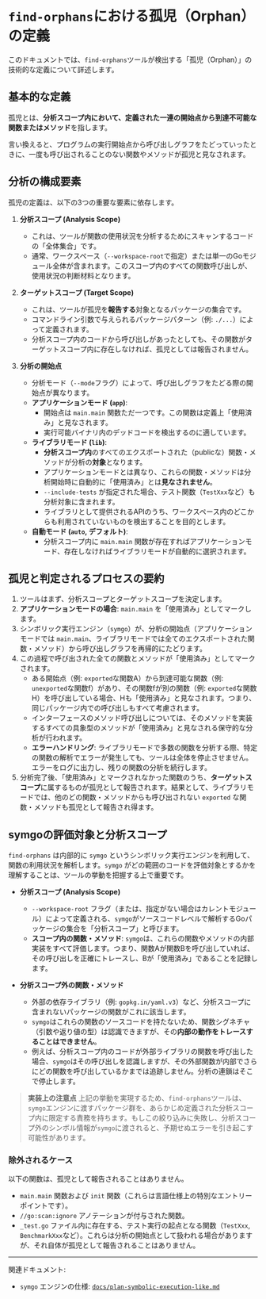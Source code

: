 # `find-orphans`における孤児（Orphan）の定義

このドキュメントでは、`find-orphans`ツールが検出する「孤児（Orphan）」の技術的な定義について詳述します。

## 基本的な定義

孤児とは、**分析スコープ内において、定義された一連の開始点から到達不可能な関数またはメソッド**を指します。

言い換えると、プログラムの実行開始点から呼び出しグラフをたどっていったときに、一度も呼び出されることのない関数やメソッドが孤児と見なされます。

## 分析の構成要素

孤児の定義は、以下の3つの重要な要素に依存します。

1.  **分析スコープ (Analysis Scope)**
    -   これは、ツールが関数の使用状況を分析するためにスキャンするコードの「全体集合」です。
    -   通常、ワークスペース（`--workspace-root`で指定）または単一のGoモジュール全体が含まれます。このスコープ内のすべての関数呼び出しが、使用状況の判断材料となります。

2.  **ターゲットスコープ (Target Scope)**
    -   これは、ツールが孤児を**報告する**対象となるパッケージの集合です。
    -   コマンドライン引数で与えられるパッケージパターン（例: `./...`）によって定義されます。
    -   分析スコープ内のコードから呼び出しがあったとしても、その関数がターゲットスコープ内に存在しなければ、孤児としては報告されません。

3.  **分析の開始点**
    -   分析モード（`--mode`フラグ）によって、呼び出しグラフをたどる際の開始点が異なります。
    -   **アプリケーションモード (`app`)**:
        -   開始点は `main.main` 関数ただ一つです。この関数は定義上「使用済み」と見なされます。
        -   実行可能バイナリ内のデッドコードを検出するのに適しています。
    -   **ライブラリモード (`lib`)**:
        -   **分析スコープ内**のすべてのエクスポートされた（publicな）関数・メソッドが分析の**対象**となります。
        -   アプリケーションモードとは異なり、これらの関数・メソッドは分析開始時に自動的に「使用済み」とは**見なされません**。
        -   `--include-tests` が指定された場合、テスト関数（`TestXxx`など）も分析対象に含まれます。
        -   ライブラリとして提供されるAPIのうち、ワークスペース内のどこからも利用されていないものを検出することを目的とします。
    -   **自動モード (`auto`, デフォルト)**:
        -   分析スコープ内に `main.main` 関数が存在すればアプリケーションモード、存在しなければライブラリモードが自動的に選択されます。

## 孤児と判定されるプロセスの要約

1.  ツールはまず、分析スコープとターゲットスコープを決定します。
2.  **アプリケーションモードの場合**: `main.main` を「使用済み」としてマークします。
3.  シンボリック実行エンジン（`symgo`）が、分析の開始点（アプリケーションモードでは `main.main`、ライブラリモードでは全てのエクスポートされた関数・メソッド）から呼び出しグラフを再帰的にたどります。
4.  この過程で呼び出された全ての関数とメソッドが「使用済み」としてマークされます。
    -   ある開始点（例: `exported`な関数A）から到達可能な関数（例: `unexported`な関数f）があり、その関数fが別の関数（例: `exported`な関数H）を呼び出している場合、Hも「使用済み」と見なされます。つまり、同じパッケージ内での呼び出しもすべて考慮されます。
    -   インターフェースのメソッド呼び出しについては、そのメソッドを実装するすべての具象型のメソッドが「使用済み」と見なされる保守的な分析が行われます。
    -   **エラーハンドリング**: ライブラリモードで多数の関数を分析する際、特定の関数の解析でエラーが発生しても、ツールは全体を停止させません。エラーをログに出力し、残りの関数の分析を続行します。
5.  分析完了後、「使用済み」とマークされなかった関数のうち、**ターゲットスコープ**に属するものが孤児として報告されます。結果として、ライブラリモードでは、他のどの関数・メソッドからも呼び出されない `exported` な関数・メソッドも孤児として報告され得ます。

## symgoの評価対象と分析スコープ

`find-orphans` は内部的に `symgo` というシンボリック実行エンジンを利用して、関数の利用状況を解析します。`symgo` がどの範囲のコードを評価対象とするかを理解することは、ツールの挙動を把握する上で重要です。

-   **分析スコープ (Analysis Scope)**
    -   `--workspace-root` フラグ（または、指定がない場合はカレントモジュール）によって定義される、`symgo`がソースコードレベルで解析するGoパッケージの集合を「分析スコープ」と呼びます。
    -   **スコープ内の関数・メソッド**: `symgo`は、これらの関数やメソッドの内部実装をすべて評価します。つまり、関数Aが関数Bを呼び出していれば、その呼び出しを正確にトレースし、Bが「使用済み」であることを記録します。

-   **分析スコープ外の関数・メソッド**
    -   外部の依存ライブラリ（例: `gopkg.in/yaml.v3`）など、分析スコープに含まれないパッケージの関数がこれに該当します。
    -   `symgo`はこれらの関数のソースコードを持たないため、関数シグネチャ（引数や返り値の型）は認識できますが、その**内部の動作をトレースすることはできません**。
    -   例えば、分析スコープ内のコードが外部ライブラリの関数を呼び出した場合、`symgo`はその呼び出しを認識しますが、その外部関数が内部でさらにどの関数を呼び出しているかまでは追跡しません。分析の連鎖はそこで停止します。

> **実装上の注意点**
> 上記の挙動を実現するため、`find-orphans`ツールは、`symgo`エンジンに渡すパッケージ群を、あらかじめ定義された分析スコープ内に限定する責務を持ちます。もしこの絞り込みに失敗し、分析スコープ外のシンボル情報が`symgo`に渡されると、予期せぬエラーを引き起こす可能性があります。

### 除外されるケース

以下の関数は、孤児として報告されることはありません。

-   `main.main` 関数および `init` 関数（これらは言語仕様上の特別なエントリーポイントです）。
-   `//go:scan:ignore` アノテーションが付与された関数。
-   `_test.go` ファイル内に存在する、テスト実行の起点となる関数（`TestXxx`, `BenchmarkXxx`など）。これらは分析の開始点として扱われる場合がありますが、それ自体が孤児として報告されることはありません。

---

関連ドキュメント:
-   `symgo` エンジンの仕様: [`docs/plan-symbolic-execution-like.md`](../../docs/plan-symbolic-execution-like.md)
